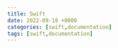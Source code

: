 ```yaml
---
title: Swift
date: 2022-09-18 +0000
categories: [swift,documentation]
tags: [swift,documentation]
---
```


